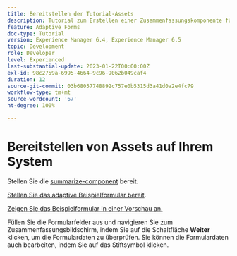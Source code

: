 ```yaml
---
title: Bereitstellen der Tutorial-Assets
description: Tutorial zum Erstellen einer Zusammenfassungskomponente für die Überprüfung von Formulardaten vor der Übermittlung.
feature: Adaptive Forms
doc-type: Tutorial
version: Experience Manager 6.4, Experience Manager 6.5
topic: Development
role: Developer
level: Experienced
last-substantial-update: 2023-01-22T00:00:00Z
exl-id: 98c2759a-6995-4664-9c96-9062b049caf4
duration: 12
source-git-commit: 03b68057748892c757e0b5315d3a41d0a2e4fc79
workflow-type: tm+mt
source-wordcount: '67'
ht-degree: 100%

---
```


# Bereitstellen von Assets auf Ihrem System

Stellen Sie die [summarize-component](assets/summarize-component.zip) bereit.

[Stellen Sie das adaptive Beispielformular bereit](assets/sample-adaptive-form.zip).

[Zeigen Sie das Beispielformular in einer Vorschau an.](http://localhost:4502/content/dam/formsanddocuments/testsummary/jcr:content?wcmmode=disabled)

Füllen Sie die Formularfelder aus und navigieren Sie zum Zusammenfassungsbildschirm, indem Sie auf die Schaltfläche **Weiter** klicken, um die Formulardaten zu überprüfen. Sie können die Formulardaten auch bearbeiten, indem Sie auf das Stiftsymbol klicken.
